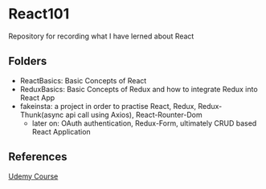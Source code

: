 # React101
Repository for recording what I have lerned about React

## Folders 
- ReactBasics: Basic Concepts of React 
- ReduxBasics: Basic Concepts of Redux and how to integrate Redux into React App
- fakeinsta: a project in order to practise React, Redux, Redux-Thunk(async api call using Axios), React-Rounter-Dom
	- later on: OAuth authentication, Redux-Form, ultimately CRUD based React Application

## References
[Udemy Course](https://www.udemy.com/course/react-redux/)
